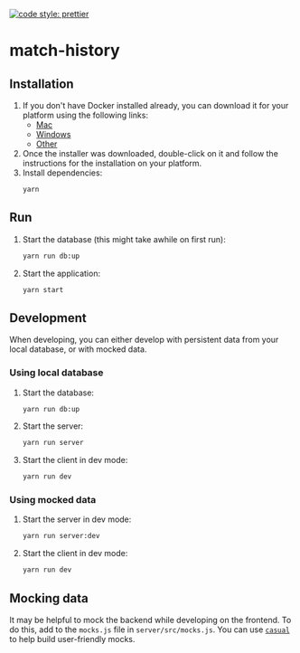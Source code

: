 [![code style: prettier](https://img.shields.io/badge/code_style-prettier-ff69b4.svg?style=flat-square)](https://github.com/prettier/prettier)

# match-history

## Installation

1.  If you don't have Docker installed already, you can download it for your platform using the following links:
    * [Mac](https://store.docker.com/editions/community/docker-ce-desktop-mac)
    * [Windows](https://store.docker.com/editions/community/docker-ce-desktop-windows)
    * [Other](https://www.docker.com/get-docker)
2.  Once the installer was downloaded, double-click on it and follow the instructions for the installation on your platform.
3.  Install dependencies:
    ```bash
    yarn
    ```

## Run

1.  Start the database (this might take awhile on first run):
    ```bash
    yarn run db:up
    ```
2.  Start the application:
    ```bash
    yarn start
    ```

## Development

When developing, you can either develop with persistent data from your local database, or with mocked data.

### Using local database

1.  Start the database:
    ```bash
    yarn run db:up
    ```
2.  Start the server:
    ```bash
    yarn run server
    ```
3.  Start the client in dev mode:
    ```bash
    yarn run dev
    ```

### Using mocked data

1.  Start the server in dev mode:
    ```bash
    yarn run server:dev
    ```
2.  Start the client in dev mode:
    ```bash
    yarn run dev
    ```

## Mocking data

It may be helpful to mock the backend while developing on the frontend. To do this, add to the `mocks.js` file in `server/src/mocks.js`. You can use [`casual`](https://github.com/boo1ean/casual) to help build user-friendly mocks.
